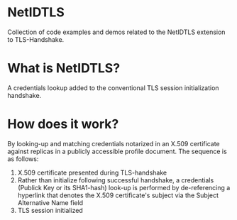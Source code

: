 # NetIDTLS
Collection of code examples and demos related to the NetIDTLS extension to TLS-Handshake.

# What is NetIDTLS? 
A credentials lookup added to the conventional TLS session initialization handshake.

# How does it work? 
By looking-up and matching credentials notarized in an X.509 certificate against replicas in a publicly accessible profile document. The sequence is as follows:

1. X.509 certificate presented during TLS-handshake
1. Rather than initialize following successful handshake, a credentials (Publick Key or its SHA1-hash) look-up is performed by de-referencing a hyperlink that denotes the X.509 certificate's subject via the Subject Alternative Name field
1. TLS session initialized
